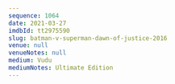 ```yaml
---
sequence: 1064
date: 2021-03-27
imdbId: tt2975590
slug: batman-v-superman-dawn-of-justice-2016
venue: null
venueNotes: null
medium: Vudu
mediumNotes: Ultimate Edition
---
```

